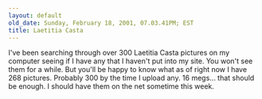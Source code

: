 ```yaml
---
layout: default
old_date: Sunday, February 18, 2001, 07.03.41PM; EST
title: Laetitia Casta
---
```


I've been searching through over 300 Laetitia Casta pictures on my computer
seeing if I have any that I haven't put into my site. You won't see them for a
while. But you'll be happy to know what as of right now I have 268 pictures.
Probably 300 by the time I upload any. 16 megs... that should be enough. I
should have them on the net sometime this week.
